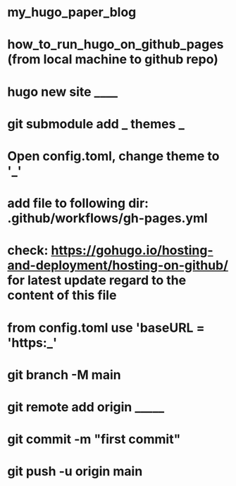 # my_hugo_paper_blog
# how_to_run_hugo_on_github_pages (from local machine to github repo)
# hugo new site ____
# git submodule add _ themes _ 
# Open config.toml, change theme to '_'
# add file to following dir: .github/workflows/gh-pages.yml
# check: https://gohugo.io/hosting-and-deployment/hosting-on-github/ for latest update regard to the content of this file
# from config.toml use 'baseURL = 'https:_'
# git branch -M main
# git remote add origin _____
# git commit -m "first commit"
# git push -u origin main
